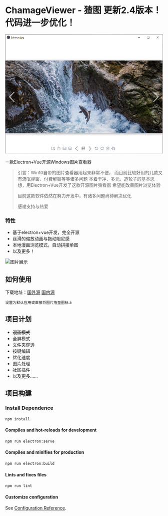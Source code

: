 # ChamageViewer - 猹图 更新2.4版本！代码进一步优化！

![图片展示](./img/showcase.png)

一款Electron+Vue开源Windows图片查看器

> 引言：Win10自带的图片查看器用起来非常不便， 而目前比较好用的几款又有流氓弹窗、付费解锁等等诸多问题
> 本着干净、多元、造轮子的基本思想，用Electron+Vue开发了这款开源图片猹看器 希望能改善图片浏览体验
>
> 目前这款软件依然在努力开发中，有诸多问题尚待解决优化
>
> 感谢支持与热爱

### 特性
+ 基于electron+vue开发，完全开源
+ 丝滑的缩放动画与拖动阻尼感
+ 本地漫画浏览模式，自动拼接单图
+ 以及更多！

![图片展示](./img/showcase-gif.gif)

## 如何使用
下载地址：[国外源](https://github.com/GinirohikoCha/ChamageViewer/releases) [国内源](https://gitee.com/GinirohikoCha/ChamageViewer/releases)
```
设置为默认应用或直接将图片拖至图标上
```

## 项目计划
+ ~~漫画模式~~
+ 全屏模式
+ 文件夹穿透
+ 按键编辑
+ 优化速度
+ 图片处理
+ 社区插件
+ 以及更多……

## 项目构建

### Install Dependence
```
npm install
```

#### Compiles and hot-reloads for development
```
npm run electron:serve
```

#### Compiles and minifies for production
```
npm run electron:build
```

#### Lints and fixes files
```
npm run lint
```

#### Customize configuration
See [Configuration Reference](https://cli.vuejs.org/config/).
